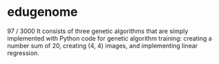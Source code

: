 # edugenome
97 / 3000 It consists of three genetic algorithms that are simply implemented with Python code for genetic algorithm training: creating a number sum of 20, creating (4, 4) images, and implementing linear regression.

